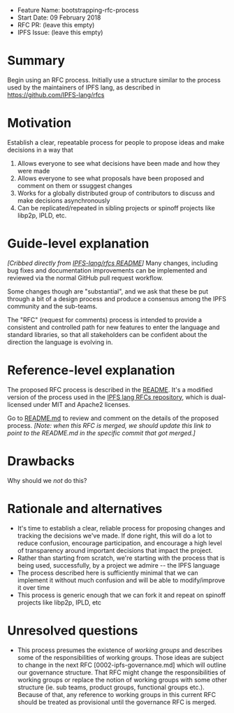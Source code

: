 - Feature Name: bootstrapping-rfc-process
- Start Date: 09 February 2018
- RFC PR: (leave this empty)
- IPFS Issue: (leave this empty)

# Summary
[summary]: #summary

Begin using an RFC process. Initially use a structure similar to the process used by the maintainers of IPFS lang, as described in https://github.com/IPFS-lang/rfcs

# Motivation
[motivation]: #motivation

Establish a clear, repeatable process for people to propose ideas and make decisions in a way that
1. Allows everyone to see what decisions have been made and how they were made
2. Allows everyone to see what proposals have been proposed and comment on them or ssuggest changes
3. Works for a globally distributed group of contributors to discuss and make decisions asynchronously
4. Can be replicated/repeated in sibling projects or spinoff projects like libp2p, IPLD, etc.

# Guide-level explanation
[guide-level-explanation]: #guide-level-explanation

_[Cribbed directly from [IPFS-lang/rfcs README](https://github.com/IPFS-lang/rfcs#IPFS-rfcs)]_
Many changes, including bug fixes and documentation improvements can be implemented and reviewed via the normal GitHub pull request workflow.

Some changes though are "substantial", and we ask that these be put through a bit of a design process and produce a consensus among the IPFS community and the sub-teams.

The "RFC" (request for comments) process is intended to provide a consistent and controlled path for new features to enter the language and standard libraries, so that all stakeholders can be confident about the direction the language is evolving in.

# Reference-level explanation
[reference-level-explanation]: #reference-level-explanation

The proposed RFC process is described in the [README](../README.md). It's a modified version of  the process used in the [IPFS lang RFCs repository](https://github.com/IPFS-lang/rfcs/blob/752a02115e49c114e2d6b5247c410da69aac505c/README.md), which is dual-licensed under MIT and Apache2 licenses.

Go to [README.md](../README.md) to review and comment on the details of the proposed process. _[Note: when this RFC is merged, we should update this link to point to the README.md in the specific commit that got merged.]_

# Drawbacks
[drawbacks]: #drawbacks

Why should we *not* do this?

# Rationale and alternatives
[alternatives]: #alternatives

- It's time to establish a clear, reliable process for proposing changes and tracking the decisions we've made. If done right, this will do a lot to reduce confusion, encourage participation, and encourage a high level of transparency around important decisions that impact the project.
- Rather than starting from scratch, we're starting with the process that is being used, successfully, by a project we admire -- the IPFS language
- The process described here is sufficiently minimal that we can implement it without much confusion and will be able to modify/improve it over time
- This process is generic enough that we can fork it and repeat on spinoff projects like libp2p, IPLD, etc


# Unresolved questions
[unresolved]: #unresolved-questions

- This process presumes the existence of _working groups_ and describes some of the responsibilities of working groups. Those ideas are subject to change in the next RFC [0002-ipfs-governance.md] which will outline our governance structure. That RFC might change the responsibilities of working groups or replace the notion of working groups with some other structure (ie. sub teams, product groups, functional groups etc.). Because of that, any reference to working groups in this current RFC should be treated as provisional until the governance RFC is merged.
